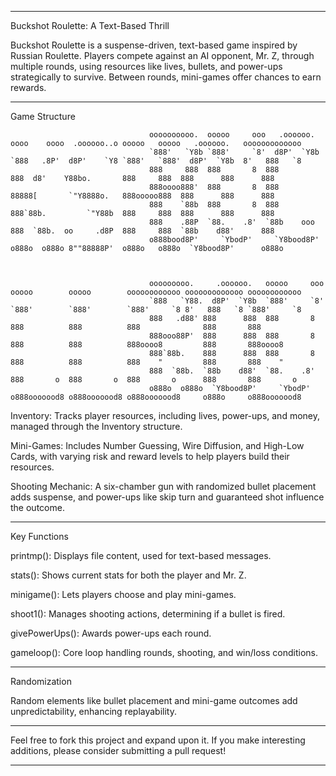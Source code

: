 ----------------------------------------------------------------------------------------------------------------------------------------------------------------------------------------------------------------
Buckshot Roulette: A Text-Based Thrill

Buckshot Roulette is a suspense-driven, text-based game inspired by Russian Roulette. Players compete against an AI opponent, Mr. Z, through multiple rounds, using resources like lives, bullets, and power-ups strategically to survive. Between rounds, mini-games offer chances to earn rewards.

------------------------------------------------------------------------------------------------------------------------------------------------------------------------------------------------------------

Game Structure

                                   oooooooooo.  ooooo     ooo   .oooooo.   oooo    oooo  .oooooo..o ooooo   ooooo   .oooooo.   ooooooooooooo     
                                   `888'   `Y8b `888'     `8'  d8P'  `Y8b  `888   .8P'  d8P'    `Y8 `888'   `888'  d8P'  `Y8b  8'   888   `8     
                                   888     888  888       8  888           888  d8'    Y88bo.       888     888  888      888      888          
                                   888oooo888'  888       8  888           88888[       `"Y8888o.   888ooooo888  888      888      888          
                                   888    `88b  888       8  888           888`88b.         `"Y88b  888     888  888      888      888          
                                   888    .88P  `88.    .8'  `88b    ooo   888  `88b.  oo     .d8P  888     888  `88b    d88'      888          
                                   o888bood8P'     `YbodP'     `Y8bood8P'  o888o  o888o 8""88888P'  o888o   o888o  `Y8bood8P'      o888o         
                                                                                                              
                                                                                                              
                                                                                                              
                                   ooooooooo.     .oooooo.   ooooo     ooo ooooo        ooooo        oooooooooooo ooooooooooooo oooooooooooo
                                   `888   `Y88.  d8P'  `Y8b  `888'     `8' `888'        `888'        `888'     `8 8'   888   `8 `888'     `8
                                   888   .d88' 888      888  888       8   888          888          888              888       888        
                                   888ooo88P'  888      888  888       8   888          888          888oooo8         888       888oooo8   
                                   888`88b.    888      888  888       8   888          888          888    "         888       888    "   
                                   888  `88b.  `88b    d88'  `88.    .8'   888       o  888       o  888       o      888       888       o
                                   o888o  o888o  `Y8bood8P'     `YbodP'    o888ooooood8 o888ooooood8 o888ooooood8     o888o     o888ooooood8                                   

Inventory: Tracks player resources, including lives, power-ups, and money, managed through the Inventory structure.

Mini-Games: Includes Number Guessing, Wire Diffusion, and High-Low Cards, with varying risk and reward levels to help players build their resources.

Shooting Mechanic: A six-chamber gun with randomized bullet placement adds suspense, and power-ups like skip turn and guaranteed shot influence the outcome.

-------------------------------------------------------------------------------------------------------------------------------------------------------------------

Key Functions

printmp(): Displays file content, used for text-based messages.

stats(): Shows current stats for both the player and Mr. Z.

minigame(): Lets players choose and play mini-games.

shoot1(): Manages shooting actions, determining if a bullet is fired.

givePowerUps(): Awards power-ups each round.

gameloop(): Core loop handling rounds, shooting, and win/loss conditions.

---------------------------------------------------------------------------------------------------------------------------------------------------

Randomization

Random elements like bullet placement and mini-game outcomes add unpredictability, enhancing replayability.

---------------------------------------------------------------------------------------------------------------------------------------------------

Feel free to fork this project and expand upon it. If you make interesting additions, please consider submitting a pull request!

------------------------------------------------------------------------------------------------------------------------------------------------------
